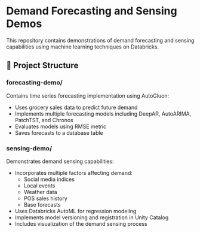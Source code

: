 # Demand Forecasting and Sensing Demos

This repository contains demonstrations of demand forecasting and sensing capabilities using machine learning techniques on Databricks.

## 📁 Project Structure 

### forecasting-demo/
Contains time series forecasting implementation using AutoGluon:
- Uses grocery sales data to predict future demand
- Implements multiple forecasting models including DeepAR, AutoARIMA, PatchTST, and Chronos
- Evaluates models using RMSE metric
- Saves forecasts to a database table

### sensing-demo/
Demonstrates demand sensing capabilities:
- Incorporates multiple factors affecting demand:
  - Social media indices
  - Local events
  - Weather data
  - POS sales history
  - Base forecasts
- Uses Databricks AutoML for regression modeling
- Implements model versioning and registration in Unity Catalog
- Includes visualization of the demand sensing process
